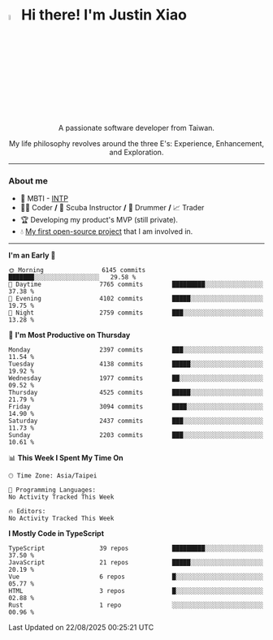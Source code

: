 # <img src="https://media.giphy.com/media/hvRJCLFzcasrR4ia7z/giphy.gif" width="5%">Hi there! I'm Justin Xiao
<p align="center">A passionate software developer from Taiwan.  </p>
<p align="center">My life philosophy revolves around the three E's: Experience, Enhancement, and Exploration.</p>

---
### About me
- 👀 MBTI - [INTP](https://www.16personalities.com/intp-personality)
- 👨‍💻 Coder **/** 🤿 Scuba Instructor **/** 🥁 Drummer **/** 📈 Trader
- 🏆 Developing my product's MVP (still private).
- 💧 [My first open-source project](https://github.com/Game-as-a-Service/Game-Lobby-Web) that I am involved in.

---
<!--START_SECTION:waka-->
**I'm an Early 🐤** 

```text
🌞 Morning                6145 commits        ███████░░░░░░░░░░░░░░░░░░   29.58 % 
🌆 Daytime                7765 commits        █████████░░░░░░░░░░░░░░░░   37.38 % 
🌃 Evening                4102 commits        █████░░░░░░░░░░░░░░░░░░░░   19.75 % 
🌙 Night                  2759 commits        ███░░░░░░░░░░░░░░░░░░░░░░   13.28 % 
```
📅 **I'm Most Productive on Thursday** 

```text
Monday                   2397 commits        ███░░░░░░░░░░░░░░░░░░░░░░   11.54 % 
Tuesday                  4138 commits        █████░░░░░░░░░░░░░░░░░░░░   19.92 % 
Wednesday                1977 commits        ██░░░░░░░░░░░░░░░░░░░░░░░   09.52 % 
Thursday                 4525 commits        █████░░░░░░░░░░░░░░░░░░░░   21.79 % 
Friday                   3094 commits        ████░░░░░░░░░░░░░░░░░░░░░   14.90 % 
Saturday                 2437 commits        ███░░░░░░░░░░░░░░░░░░░░░░   11.73 % 
Sunday                   2203 commits        ███░░░░░░░░░░░░░░░░░░░░░░   10.61 % 
```


📊 **This Week I Spent My Time On** 

```text
🕑︎ Time Zone: Asia/Taipei

💬 Programming Languages: 
No Activity Tracked This Week

🔥 Editors: 
No Activity Tracked This Week
```

**I Mostly Code in TypeScript** 

```text
TypeScript               39 repos            █████████░░░░░░░░░░░░░░░░   37.50 % 
JavaScript               21 repos            █████░░░░░░░░░░░░░░░░░░░░   20.19 % 
Vue                      6 repos             █░░░░░░░░░░░░░░░░░░░░░░░░   05.77 % 
HTML                     3 repos             █░░░░░░░░░░░░░░░░░░░░░░░░   02.88 % 
Rust                     1 repo              ░░░░░░░░░░░░░░░░░░░░░░░░░   00.96 % 
```




 Last Updated on 22/08/2025 00:25:21 UTC
<!--END_SECTION:waka-->
